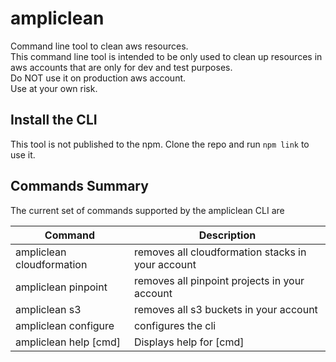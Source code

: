 # ampliclean
Command line tool to clean aws resources. <br/>
This command line tool is intended to be only used to clean up resources in aws accounts that are only for dev and test purposes. <br/>
Do NOT use it on production aws account. <br/>
Use at your own risk. 

## Install the CLI
This tool is not published to the npm. 
Clone the repo and run `npm link` to use it. 

## Commands Summary

The current set of commands supported by the ampliclean CLI are

| Command              | Description |
| --- | --- |
| ampliclean cloudformation | removes all cloudformation stacks in your account|
| ampliclean pinpoint | removes all pinpoint projects in your account|
| ampliclean s3 | removes all s3 buckets in your account|
| ampliclean configure | configures the cli |
| ampliclean help [cmd] | Displays help for [cmd] |
